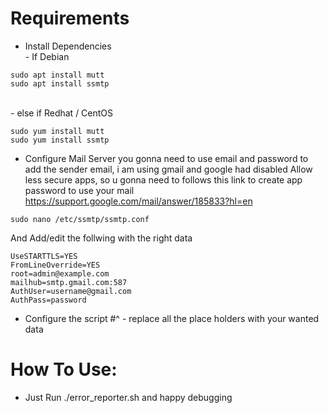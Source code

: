 # Requirements
- Install Dependencies
<br> - If Debian
```
sudo apt install mutt
sudo apt install ssmtp
```
<br> - else if Redhat / CentOS 
```
sudo yum install mutt
sudo yum install ssmtp
```
- Configure Mail Server
you gonna need to use email and password to add the sender email, i am using gmail and google had disabled Allow less secure apps, so u gonna need to follows this link to create app password to use your mail https://support.google.com/mail/answer/185833?hl=en
```
sudo nano /etc/ssmtp/ssmtp.conf
```
And Add/edit the follwing with the right data
```
UseSTARTTLS=YES
FromLineOverride=YES
root=admin@example.com
mailhub=smtp.gmail.com:587
AuthUser=username@gmail.com
AuthPass=password
```
- Configure the script
#^ - replace all the place holders with your wanted data
# How To Use:
- Just Run ./error_reporter.sh and happy debugging
